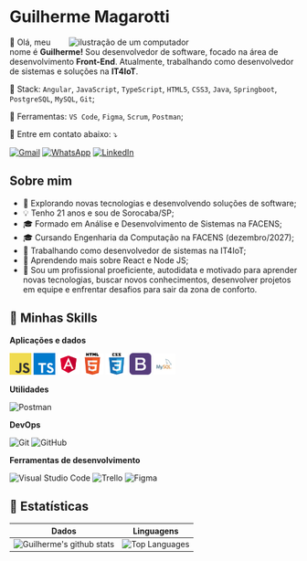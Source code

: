 # Guilherme Magarotti

<img src="https://raw.githubusercontent.com/MicaelliMedeiros/micaellimedeiros/master/image/computer-illustration.png" alt="ilustração de um computador" min-width="400px" max-width="400px" width="400px" align="right">

<p align="left"> 
  💜 Olá, meu nome é <strong>Guilherme!</strong> Sou desenvolvedor de software, focado na área de desenvolvimento 
  <strong>Front-End</strong>. Atualmente, trabalhando como desenvolvedor de sistemas e soluções na <strong>IT4IoT</strong>.
</p>

🦄 Stack: `Angular`, `JavaScript`, `TypeScript`, `HTML5`, `CSS3`, `Java`, `Springboot`, `PostgreSQL`, `MySQL`, `Git`;

💼 Ferramentas: `VS Code`, `Figma`, `Scrum`, `Postman`;


<p align="left">
  💌 Entre em contato abaixo: ⤵️
</p>

<p align="left">
  <a href="mailto:guilherme.magarotti61@gmail.com" title="Gmail">
  <img src="https://img.shields.io/badge/-Gmail-FF0000?style=flat-square&labelColor=FF0000&logo=gmail&logoColor=white&link=guilherme.magarotti61@gmail.com" alt="Gmail"/></a>
  <a href="#" title="WhatsApp">
  <img src="https://img.shields.io/badge/-WhatsApp-25d366?style=flat-square&labelColor=25d366&logo=whatsapp&logoColor=white&link=API-DO-SEU-WHATSAPP" alt="WhatsApp"/></a>
  <a href="https://www.linkedin.com/in/guilherme-cambi-magarotti/" title="LinkedIn">
  <img src="https://img.shields.io/badge/-Linkedin-0e76a8?style=flat-square&logo=Linkedin&logoColor=white&link=https://www.linkedin.com/in/guilherme-cambi-magarotti/" alt="LinkedIn"/></a>
</p>

## Sobre mim

- 🤔 Explorando novas tecnologias e desenvolvendo soluções de software;
- 💡 Tenho 21 anos e sou de Sorocaba/SP;
- 🎓 Formado em Análise e Desenvolvimento de Sistemas na FACENS;
- 🎓 Cursando Engenharia da Computação na FACENS (dezembro/2027);
- 💼 Trabalhando como desenvolvedor de sistemas na IT4IoT;
- 🌱 Aprendendo mais sobre React e Node JS;
- 🎯 Sou um profissional proeficiente, autodidata e motivado para aprender novas tecnologias, buscar novos conhecimentos, desenvolver projetos em equipe e enfrentar desafios para sair da zona de conforto.

## 🚀 Minhas Skills

**Aplicações e dados**

<code><img height="38" src="https://raw.githubusercontent.com/github/explore/80688e429a7d4ef2fca1e82350fe8e3517d3494d/topics/javascript/javascript.png" alt="Javascript"/></code>
<code><img height="38" src="https://raw.githubusercontent.com/github/explore/80688e429a7d4ef2fca1e82350fe8e3517d3494d/topics/typescript/typescript.png" alt="Typescript"/></code>
<code><img height="38" src="https://raw.githubusercontent.com/github/explore/80688e429a7d4ef2fca1e82350fe8e3517d3494d/topics/angular/angular.png" alt="Angular"/></code>
<code><img height="38" src="https://raw.githubusercontent.com/github/explore/80688e429a7d4ef2fca1e82350fe8e3517d3494d/topics/html/html.png" alt="HTML5"/></code>
<code><img height="38" src="https://raw.githubusercontent.com/github/explore/80688e429a7d4ef2fca1e82350fe8e3517d3494d/topics/css/css.png" alt="CSS3"/></code>
<code><img height="38" src="https://raw.githubusercontent.com/github/explore/80688e429a7d4ef2fca1e82350fe8e3517d3494d/topics/bootstrap/bootstrap.png" alt="Bootstrap"/></code>
<code><img height="38" src="https://raw.githubusercontent.com/github/explore/80688e429a7d4ef2fca1e82350fe8e3517d3494d/topics/mysql/mysql.png" alt="MySQL"/></code>

**Utilidades**

![Postman](https://img.shields.io/badge/-Postman-333333?style=flat&logo=postman)

**DevOps**

![Git](https://img.shields.io/badge/-Git-333333?style=flat&logo=git)
![GitHub](https://img.shields.io/badge/-GitHub-333333?style=flat&logo=github)

**Ferramentas de desenvolvimento**

![Visual Studio Code](https://img.shields.io/badge/-Visual%20Studio%20Code-333333?style=flat&logo=visual-studio-code&logoColor=007ACC)
![Trello](https://img.shields.io/badge/-Trello-333333?style=flat&logo=trello&logoColor=007ACC)
![Figma](https://img.shields.io/badge/-Figma-333333?style=flat&logo=figma&logoColor=007ACC)

## 💎 Estatísticas

| Dados                                                                                                                                                            | Linguagens                                                                                                                                                                     |
| ------------------------------------------------------------------------------------------------------------------------------------------------------------------------ | ---------------------------------------------------------------------------------------------------------------------------------------------------------------------------------- |
| ![Guilherme's github stats](https://github-readme-stats.vercel.app/api?username=guimagarotti&show_icons=true&hide_border=true&count_private=true&theme=default) | ![Top Languages](https://github-readme-stats.vercel.app/api/top-langs/?username=guimagarotti&langs_count=10&count_private=true&hide_border=true&theme=default&layout=compact) |
